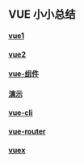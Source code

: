 ## VUE 小小总结

#### [vue1](./vue-basic.md)

#### [vue2](./vue-process.md)

#### [vue-组件](./vue-组件.md)

#### [演示](https://z826526354.github.io/myProject/vuejs/demo/vue-example.html)

#### [vue-cli](./vue-cli.md)

#### [vue-router](./vue-router.md)

#### [vuex](./vuex.md)

